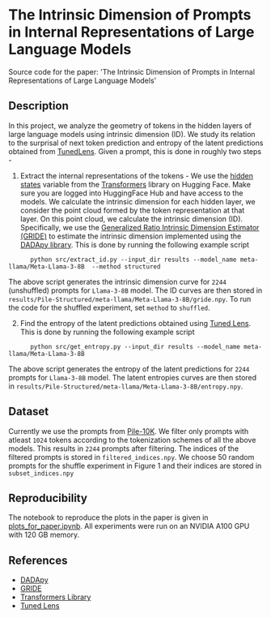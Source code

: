 # The Intrinsic Dimension of Prompts in Internal Representations of Large Language Models
Source code for the paper: 'The Intrinsic Dimension of Prompts in Internal Representations of Large Language Models'

## Description

In this project, we analyze the geometry of tokens in the hidden layers of large language models
using intrinsic dimension (ID). We study its relation to the surprisal of next token prediction 
and entropy of the latent predictions obtained from 
[TunedLens](https://huggingface.co/spaces/AlignmentResearch/tuned-lens/tree/main/lens). Given a prompt,
this is done in roughly two steps -

1. Extract the internal representations of the tokens -  We use the
[hidden states](https://huggingface.co/docs/transformers/v4.45.2/en/internal/generation_utils#generate-outputs)
variable from the [Transformers](https://huggingface.co/docs/transformers/index) library on Hugging Face. 
Make sure you are logged into HuggingFace Hub and have access to the models. We calculate the intrinsic dimension
for each hidden layer, we consider the point cloud formed by the token representation at that layer.
On this point cloud, we calculate the intrinsic dimension (ID).
Specifically, we use the
[Generalized Ratio Intrinsic Dimension Estimator (GRIDE)](https://www.nature.com/articles/s41598-022-20991-1)
to estimate the intrinsic dimension implemented using the
[DADApy library](https://github.com/sissa-data-science/DADApy). This is done by running the following example script
```
      python src/extract_id.py --input_dir results --model_name meta-llama/Meta-Llama-3-8B  --method structured
```
The above script generates the intrinsic dimension curve for `2244` (unshuffled) prompts for `Llama-3-8B` model. 
The ID curves are then stored in `results/Pile-Structured/meta-llama/Meta-Llama-3-8B/gride.npy`.
To run the code for the shuffled experiment, set `method` to `shuffled`. 

2. Find the entropy of the latent predictions obtained using [Tuned Lens](https://huggingface.co/spaces/AlignmentResearch/tuned-lens/tree/main/lens). This is done by running the following example script
```
      python src/get_entropy.py --input_dir results --model_name meta-llama/Meta-Llama-3-8B
```
The above script generates the entropy of the latent predictions for `2244` prompts for `Llama-3-8B` model. 
The latent entropies curves are then stored in `results/Pile-Structured/meta-llama/Meta-Llama-3-8B/entropy.npy`.

## Dataset
Currently we use the prompts from [Pile-10K](https://huggingface.co/datasets/NeelNanda/pile-10k).
We filter only prompts with atleast `1024` tokens according to the tokenization schemes
of all the above models. This results in `2244` prompts after filtering.
The indices of the filtered prompts is stored in `filtered_indices.npy`. We choose 50 random prompts
for the shuffle experiment in Figure 1 and their indices are stored in `subset_indices.npy`

## Reproducibility
The notebook to reproduce the plots in the paper is given in [plots_for_paper.ipynb](results/plots_for_paper.ipynb).
All experiments were run on an NVIDIA A100 GPU with 120 GB memory. 

## References

- [DADApy](https://github.com/sissa-data-science/DADApy)
- [GRIDE](https://www.nature.com/articles/s41598-022-20991-1)
- [Transformers Library](https://huggingface.co/docs/transformers/index)
- [Tuned Lens](https://huggingface.co/spaces/AlignmentResearch/tuned-lens/tree/main/lens)
